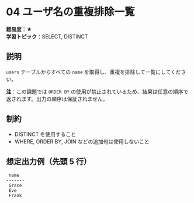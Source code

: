# 04 ユーザ名の重複排除一覧

**難易度**：★  
**学習トピック**：SELECT, DISTINCT

## 説明
`users` テーブルからすべての `name` を取得し、重複を排除して一覧にしてください。

**注**：この課題では `ORDER BY` の使用が禁止されているため、結果は任意の順序で返されます。出力の順序は保証されません。

## 制約
* DISTINCT を使用すること
* WHERE, ORDER BY, JOIN などの追加句は使用しないこと

## 想定出力例（先頭 5 行）
 
```
 name  
-------
 Grace
 Eve
 Frank
```

